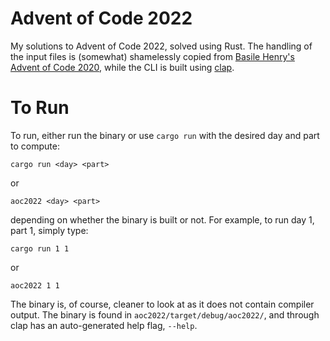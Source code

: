 # Advent of Code 2022
My solutions to Advent of Code 2022, solved using Rust. The handling of the input files is (somewhat) shamelessly copied from [Basile Henry's Advent of Code 2020](https://github.com/basile-henry/aoc2020/), while the CLI is built using [clap](https://github.com/clap-rs/clap).

# To Run
To run, either run the binary or use `cargo run` with the desired day and part to compute:

    cargo run <day> <part>

or

    aoc2022 <day> <part>

depending on whether the binary is built or not. For example, to run day 1, part 1, simply type:

    cargo run 1 1

or

    aoc2022 1 1

The binary is, of course, cleaner to look at as it does not contain compiler output. The binary is found in `aoc2022/target/debug/aoc2022/`, and through clap has an auto-generated help flag, `--help`.
